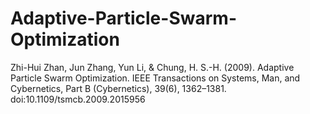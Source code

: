 # Adaptive-Particle-Swarm-Optimization
Zhi-Hui Zhan, Jun Zhang, Yun Li, &amp; Chung, H. S.-H. (2009). Adaptive Particle Swarm Optimization. IEEE Transactions on Systems, Man, and Cybernetics, Part B (Cybernetics), 39(6), 1362–1381. doi:10.1109/tsmcb.2009.2015956
